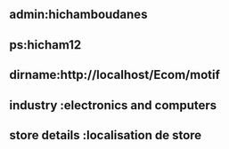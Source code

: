 ## admin:hichamboudanes
## ps:hicham12 
## dirname:http://localhost/Ecom/motif
## industry :electronics and computers 
## store details :localisation de store 
